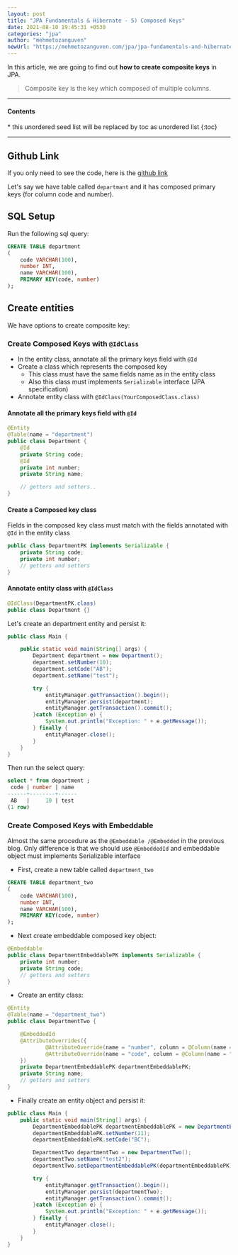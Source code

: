 ```yaml
---
layout: post
title: "JPA Fundamentals & Hibernate - 5) Composed Keys"
date: 2021-08-10 19:45:31 +0530
categories: "jpa"
author: "mehmetozanguven"
newUrl: "https://mehmetozanguven.com/jpa/jpa-fundamentals-and-hibernate-composed-primary-keys/"
---
```


In this article, we are going to find out **how to create composite keys** in JPA.

> Composite key is the key which composed of multiple columns.

<nav class="custom-table-of-contents">
<hr class="horizontal-line">
  <h4 class="table-of-contents-title">Contents</h4>
  * this unordered seed list will be replaced by toc as unordered list
  {:toc}
 <hr class="horizontal-line">
</nav>

## Github Link

If you only need to see the code, here is the [github link](https://github.com/mehmetozanguven/jpa_fundamentals_and_hibernate/tree/master/composed-keys)

Let's say we have table called `departmant` and it has composed primary keys (for column code and number).

## SQL Setup

Run the following sql query:

```sql
CREATE TABLE department
(
    code VARCHAR(100),
    number INT,
    name VARCHAR(100),
    PRIMARY KEY(code, number)
);
```

## Create entities

We have options to create composite key:

### Create Composed Keys with `@IdClass`

- In the entity class, annotate all the primary keys field with `@Id`
- Create a class which represents the composed key
  - This class must have the same fields name as in the entity class
  - Also this class must implements `Serializable` interface (JPA specification)
- Annotate entity class with `@IdClass(YourComposedClass.class)`

#### Annotate all the primary keys field with `@Id`

```java
@Entity
@Table(name = "department")
public class Department {
    @Id
    private String code;
    @Id
    private int number;
    private String name;

    // getters and setters..
}
```

#### Create a Composed key class

Fields in the composed key class must match with the fields annotated with `@Id` in the entity class

```java
public class DepartmentPK implements Serializable {
    private String code;
    private int number;
    // getters and setters
}
```

#### Annotate entity class with `@IdClass`

```java
@IdClass(DepartmentPK.class)
public class Department {}
```

Let's create an department entity and persist it:

```java
public class Main {

    public static void main(String[] args) {
        Department department = new Department();
        department.setNumber(10);
        department.setCode("AB");
        department.setName("test");

        try {
            entityManager.getTransaction().begin();
            entityManager.persist(department);
            entityManager.getTransaction().commit();
        }catch (Exception e) {
            System.out.println("Exception: " + e.getMessage());
        } finally {
            entityManager.close();
        }
    }
}
```

Then run the select query:

```sql
select * from department ;
 code | number | name
------+--------+------
 AB   |     10 | test
(1 row)
```

### Create Composed Keys with Embeddable

Almost the same procedure as the `@Embeddable /@Embedded` in the previous blog. Only difference is that we should use `@EmbeddedId` and embeddable object must implements Serializable interface

- First, create a new table called `department_two`

```sql
CREATE TABLE department_two
(
    code VARCHAR(100),
    number INT,
    name VARCHAR(100),
    PRIMARY KEY(code, number)
);
```

- Next create embeddable composed key object:

```java
@Embeddable
public class DepartmentEmbeddablePK implements Serializable {
    private int number;
    private String code;
    // getters and setters
}
```

- Create an entity class:

```java
@Entity
@Table(name = "department_two")
public class DepartmentTwo {

    @EmbeddedId
    @AttributeOverrides({
            @AttributeOverride(name = "number", column = @Column(name = "number")),
            @AttributeOverride(name = "code", column = @Column(name = "code")),
    })
    private DepartmentEmbeddablePK departmentEmbeddablePK;
    private String name;
    // getters and setters
}
```

- Finally create an entity object and persist it:

```java
public class Main {
    public static void main(String[] args) {
        DepartmentEmbeddablePK departmentEmbeddablePK = new DepartmentEmbeddablePK();
        departmentEmbeddablePK.setNumber(11);
        departmentEmbeddablePK.setCode("BC");

        DepartmentTwo departmentTwo = new DepartmentTwo();
        departmentTwo.setName("test2");
        departmentTwo.setDepartmentEmbeddablePK(departmentEmbeddablePK);

        try {
            entityManager.getTransaction().begin();
            entityManager.persist(departmentTwo);
            entityManager.getTransaction().commit();
        }catch (Exception e) {
            System.out.println("Exception: " + e.getMessage());
        } finally {
            entityManager.close();
        }
    }
}
```
